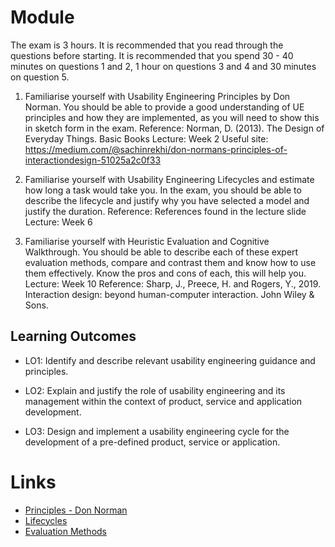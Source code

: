 
# Module

The exam is 3 hours. It is recommended that you read through the questions before starting. It is recommended that you spend 30 - 40 minutes on questions 1 and 2, 1 hour on questions 3 and 4 and 30 minutes on question 5. 

1. Familiarise yourself with Usability Engineering Principles by Don Norman. You should be able to provide a good understanding of UE principles and how they are implemented, as you will need to show this in sketch form in the exam. Reference: Norman, D. (2013). The Design of Everyday Things. Basic Books Lecture: Week 2 Useful site: https://medium.com/@sachinrekhi/don-normans-principles-of-interactiondesign-51025a2c0f33 

2. Familiarise yourself with Usability Engineering Lifecycles and estimate how long a task would take you. In the exam, you should be able to describe the lifecycle and justify why you have selected a model and justify the duration. Reference: References found in the lecture slide Lecture: Week 6 

3. Familiarise yourself with Heuristic Evaluation and Cognitive Walkthrough. You should be able to describe each of these expert evaluation methods, compare and contrast them and know how to use them effectively. Know the pros and cons of each, this will help you. Lecture: Week 10 Reference: Sharp, J., Preece, H. and Rogers, Y., 2019. Interaction design: beyond human-computer interaction. John Wiley & Sons.


## Learning Outcomes

- LO1: Identify and describe relevant usability engineering guidance and principles.

- LO2: Explain and justify the role of usability engineering and its management within the context of product, service and application development.

- LO3: Design and implement a usability engineering cycle for the development of a pre-defined product, service or application.


# Links

- [Principles - Don Norman](UE%20Principles.md)
- [Lifecycles](UE%20Lifecycles.md)
- [Evaluation Methods](UE%20Evaluation%20Methods.md)

